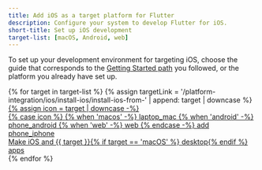 ```yaml
---
title: Add iOS as a target platform for Flutter
description: Configure your system to develop Flutter for iOS.
short-title: Set up iOS development
target-list: [macOS, Android, web]
---
```


To set up your development environment for targeting iOS,
choose the guide that corresponds to the [Getting Started path][] you followed,
or the platform you already have set up.

<div class="card-grid">
{% for target in target-list %}
{% assign targetLink = '/platform-integration/ios/install-ios/install-ios-from-' | append: target | downcase %}
  <a class="card outlined-card install-card card-macos" id="install-{{target | downcase}}" href="{{targetLink}}">
    {% assign icon = target | downcase -%}
    <div class="card-leading">
      {% case icon %}
      {% when 'macos' -%}
        <span class="material-symbols" aria-hidden="true">laptop_mac</span>
      {% when 'android' -%}
        <span class="material-symbols" aria-hidden="true">phone_android</span>
      {% when 'web' -%}
        <span class="material-symbols" aria-hidden="true">web</span>
      {% endcase -%}
      <span class="material-symbols" aria-hidden="true">add</span>
      <span class="material-symbols" aria-hidden="true">phone_iphone</span>
    </div>
    <div class="card-header text-center">
      <span class="card-title">Make iOS and {{ target }}{% if target == 'macOS' %} desktop{% endif %} apps</span>
    </div>
  </a>
{% endfor %}
</div>

[Getting Started path]: /get-started/install
